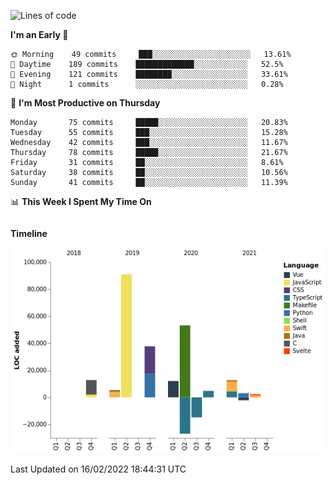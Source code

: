 <!--START_SECTION:waka-->
![Lines of code](https://img.shields.io/badge/From%20Hello%20World%20I%27ve%20Written-191%20Thousand%20lines%20of%20code-blue)

**I'm an Early 🐤** 

```text
🌞 Morning    49 commits     ███░░░░░░░░░░░░░░░░░░░░░░   13.61% 
🌆 Daytime    189 commits    █████████████░░░░░░░░░░░░   52.5% 
🌃 Evening    121 commits    ████████░░░░░░░░░░░░░░░░░   33.61% 
🌙 Night      1 commits      ░░░░░░░░░░░░░░░░░░░░░░░░░   0.28%

```
📅 **I'm Most Productive on Thursday** 

```text
Monday       75 commits     █████░░░░░░░░░░░░░░░░░░░░   20.83% 
Tuesday      55 commits     ███░░░░░░░░░░░░░░░░░░░░░░   15.28% 
Wednesday    42 commits     ███░░░░░░░░░░░░░░░░░░░░░░   11.67% 
Thursday     78 commits     █████░░░░░░░░░░░░░░░░░░░░   21.67% 
Friday       31 commits     ██░░░░░░░░░░░░░░░░░░░░░░░   8.61% 
Saturday     38 commits     ██░░░░░░░░░░░░░░░░░░░░░░░   10.56% 
Sunday       41 commits     ██░░░░░░░░░░░░░░░░░░░░░░░   11.39%

```


📊 **This Week I Spent My Time On** 

```text
```

**Timeline**

![Chart not found](https://raw.githubusercontent.com/johann-lr/johann-lr/master/charts/bar_graph.png) 


 Last Updated on 16/02/2022 18:44:31 UTC
<!--END_SECTION:waka-->
